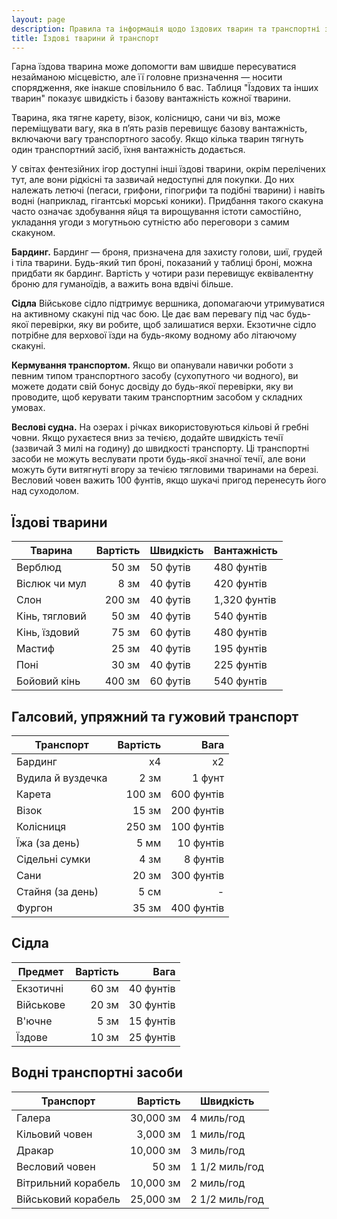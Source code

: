 ```yaml
---
layout: page
description: Правила та інформація щодо їздових тварин та транспортні засоби
title: Їздові тварини й транспорт
---
```


Гарна їздова тварина може допомогти вам швидше пересуватися незайманою місцевістю, але її головне призначення — носити спорядження, яке інакше сповільнило б вас. Таблиця "Їздових та інших тварин" показує швидкість і базову вантажність кожної тварини.

Тварина, яка тягне карету, візок, колісницю, сани чи віз, може переміщувати вагу, яка в п’ять разів перевищує базову вантажність, включаючи вагу транспортного засобу. Якщо кілька тварин тягнуть один транспортний засіб, їхня вантажність додається.

У світах фентезійних ігор доступні інші їздові тварини, окрім перелічених тут, але вони рідкісні та зазвичай недоступні для покупки. До них належать летючі (пегаси, грифони, гіпогрифи та подібні тварини) і навіть водні (наприклад, гігантські морські коники). Придбання такого скакуна часто означає здобування яйця та вирощування істоти самостійно, укладання угоди з могутньою сутністю або переговори з самим скакуном.

**Бардинг.** Бардинг — броня, призначена для захисту голови, шиї, грудей і тіла тварини. Будь-який тип броні, показаний у таблиці броні, можна придбати як бардинг. Вартість у чотири рази перевищує еквівалентну броню для гуманоїдів, а важить вона вдвічі більше.

**Сідла** Військове сідло підтримує вершника, допомагаючи утримуватися на активному скакуні під час бою. Це дає вам перевагу під час будь-якої перевірки, яку ви робите, щоб залишатися верхи. Екзотичне сідло потрібне для верхової їзди на будь-якому водному або літаючому скакуні.

**Кермування транспортом.** Якщо ви опанували навички роботи з певним типом транспортного засобу (сухопутного чи водного), ви можете додати свій бонус досвіду до будь-якої перевірки, яку ви проводите, щоб керувати таким транспортним засобом у складних умовах.

**Веслові судна.** На озерах і річках використовуються кільові й гребні човни. Якщо рухаєтеся вниз за течією, додайте швидкість течії (зазвичай 3 милі на годину) до швидкості транспорту. Ці транспортні засоби не можуть веслувати проти будь-якої значної течії, але вони можуть бути витягнуті вгору за течією тягловими тваринами на березі. Весловий човен важить 100 фунтів, якщо шукачі пригод перенесуть його над суходолом.

## Їздові тварини

| Тварина        | Вартість | Швидкість | Вантажність  |
| -------------- | --------:| --------- | ------------ |
| Верблюд        |    50 зм | 50 футів  | 480 фунтів   |
| Віслюк чи мул  |     8 зм | 40 футів  | 420 фунтів   |
| Слон           |   200 зм | 40 футів  | 1,320 фунтів |
| Кінь, тягловий |    50 зм | 40 футів  | 540 фунтів   |
| Кінь, їздовий  |    75 зм | 60 футів  | 480 фунтів   |
| Мастиф         |    25 зм | 40 футів  | 195 фунтів   |
| Поні           |    30 зм | 40 футів  | 225 фунтів   |
| Бойовий кінь   |   400 зм | 60 футів  | 540 фунтів   |

## Галсовий, упряжний та гужовий транспорт

| Транспорт         | Вартість |       Вага |
| ----------------- | --------:| ----------:|
| Бардинг           |       х4 |         х2 |
| Вудила й вуздечка |     2 зм |     1 фунт |
| Карета            |   100 зм | 600 фунтів |
| Візок             |    15 зм | 200 фунтів |
| Колісниця         |   250 зм | 100 фунтів |
| Їжа (за день)     |     5 мм |  10 фунтів |
| Сідельні сумки    |     4 зм |   8 фунтів |
| Сани              |    20 зм | 300 фунтів |
| Стайня (за день)  |     5 см |          - |
| Фургон            |    35 зм | 400 фунтів |

## Сідла

| Предмет   | Вартість |      Вага |
| --------- | --------:| ---------:|
| Екзотичні |    60 зм | 40 фунтів |
| Військове |    20 зм | 30 фунтів |
| В'ючне    |     5 зм | 15 фунтів |
| Їздове    |    10 зм | 25 фунтів |

## Водні транспортні засоби

| Транспорт           |  Вартість | Швидкість      |
| ------------------- | ---------:| -------------- |
| Галера              | 30,000 зм | 4 миль/год     |
| Кільовий човен      |  3,000 зм | 1 миль/год     |
| Дракар              | 10,000 зм | 3 миль/год     |
| Весловий човен      |     50 зм | 1 1/2 миль/год |
| Вітрильний корабель | 10,000 зм | 2 миль/год     |
| Військовий корабель | 25,000 зм | 2 1/2 миль/год |
